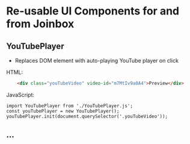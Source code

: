 # Re-usable UI Components for and from Joinbox

## YouTubePlayer

- Replaces DOM element with auto-playing YouTube player on click

HTML:
```html
    <div class="youTubeVideo" video-id="m7MtIv9a0A4">Preview</div>
````

JavaScript:
```
import YouTubePlayer from './YouTubePlayer.js';
const youTubePlayer = new YouTubePlayer();
youTubePlayer.init(document.querySelector('.youTubeVideo'));
````

## …